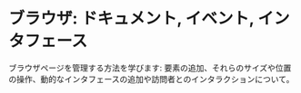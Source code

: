 # ブラウザ: ドキュメント, イベント, インタフェース 

ブラウザページを管理する方法を学びます: 要素の追加、それらのサイズや位置の操作、動的なインタフェースの追加や訪問者とのインタラクションについて。